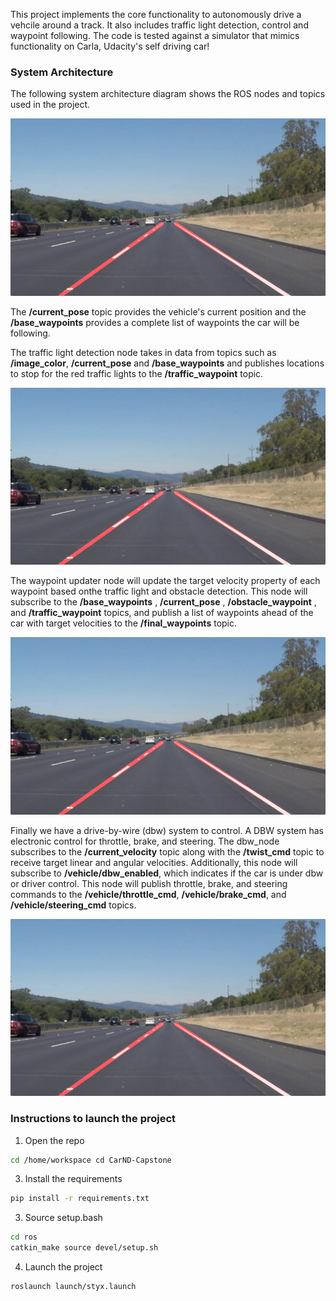 
This project implements the core functionality to autonomously drive a vehcile around a track. It also includes traffic light detection, control and waypoint following. The code is tested against a simulator that mimics functionality on Carla, Udacity's self driving car!

### System Architecture

The following system architecture diagram shows the ROS nodes and topics used in the project.

![image1](https://github.com/ashsiv/Simple-Lane-Detection-Algorithm/blob/master/src/examples/laneLines_thirdPass.jpg)

The **/current_pose** topic provides the vehicle's current position and the **/base_waypoints** provides a complete list of waypoints the car will be following.

The traffic light detection node takes in data from topics such as **/image_color**, **/current_pose** and **/base_waypoints** and publishes locations to stop for the red traffic lights to the **/traffic_waypoint** topic.

![image1](https://github.com/ashsiv/Simple-Lane-Detection-Algorithm/blob/master/src/examples/laneLines_thirdPass.jpg)

The waypoint updater node will update the target velocity property of each waypoint based onthe traffic light and obstacle detection. This node will subscribe to the **/base_waypoints** , **/current_pose** , **/obstacle_waypoint** , and **/traffic_waypoint** topics, and publish a list of waypoints ahead of the car with target velocities to the **/final_waypoints** topic.

![image1](https://github.com/ashsiv/Simple-Lane-Detection-Algorithm/blob/master/src/examples/laneLines_thirdPass.jpg)

Finally we have a drive-by-wire (dbw) system to control. A DBW system has electronic control for throttle, brake, and steering.  The dbw_node subscribes to the **/current_velocity** topic along with the **/twist_cmd** topic to receive target linear and angular velocities. Additionally, this node will subscribe to **/vehicle/dbw_enabled**, which indicates if the car is under dbw or driver control. This node will publish throttle, brake, and steering commands to the **/vehicle/throttle_cmd**, **/vehicle/brake_cmd**, and **/vehicle/steering_cmd** topics.

![image1](https://github.com/ashsiv/Simple-Lane-Detection-Algorithm/blob/master/src/examples/laneLines_thirdPass.jpg)


### Instructions to launch the project
1. Open the repo
```bash 
cd /home/workspace cd CarND-Capstone
```
3. Install the requirements 
```bash
pip install -r requirements.txt
```
3. Source setup.bash
```bash
cd ros
catkin_make source devel/setup.sh
```
4. Launch the project
```bash
roslaunch launch/styx.launch
```

